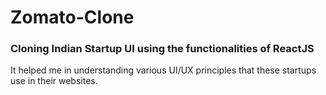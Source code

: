 # Zomato-Clone
### Cloning Indian Startup UI using the functionalities of ReactJS ###
It helped me in understanding various UI/UX principles that these startups use in their websites.
